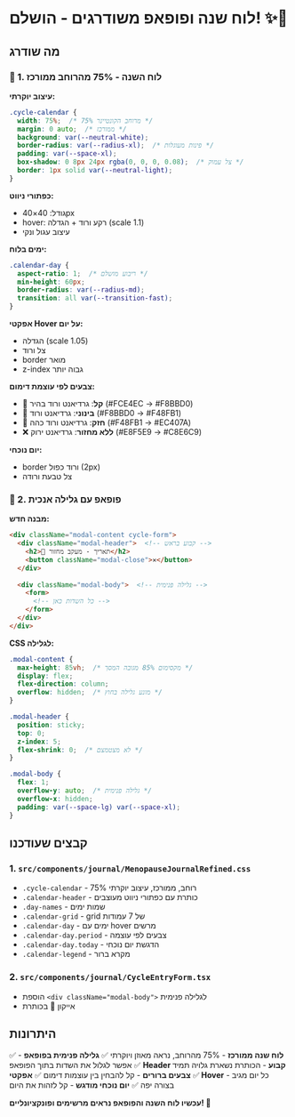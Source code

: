 # לוח שנה ופופאפ משודרגים - הושלם! ✨📅

## מה שודרג

### 📅 1. לוח השנה - 75% מהרוחב ממורכז

**עיצוב יוקרתי:**
```css
.cycle-calendar {
  width: 75%;  /* 75% מרוחב הקונטיינר */
  margin: 0 auto;  /* ממורכז */
  background: var(--neutral-white);
  border-radius: var(--radius-xl);  /* פינות מעוגלות */
  padding: var(--space-xl);
  box-shadow: 0 8px 24px rgba(0, 0, 0, 0.08);  /* צל עמוק */
  border: 1px solid var(--neutral-light);
}
```

**כפתורי ניווט:**
- גודל: 40×40px
- hover: רקע ורוד + הגדלה (scale 1.1)
- עיצוב עגול ונקי

**ימים בלוח:**
```css
.calendar-day {
  aspect-ratio: 1;  /* ריבוע מושלם */
  min-height: 60px;
  border-radius: var(--radius-md);
  transition: all var(--transition-fast);
}
```

**אפקטי Hover על יום:**
- הגדלה (scale 1.05)
- צל ורוד
- border מואר
- z-index גבוה יותר

**צבעים לפי עוצמת דימום:**
- 🌸 **קל**: גרדיאנט ורוד בהיר (#FCE4EC → #F8BBD0)
- 🌺 **בינוני**: גרדיאנט ורוד (#F8BBD0 → #F48FB1)
- 🌹 **חזק**: גרדיאנט ורוד כהה (#F48FB1 → #EC407A)
- ❌ **ללא מחזור**: גרדיאנט ירוק (#E8F5E9 → #C8E6C9)

**יום נוכחי:**
- border ורוד כפול (2px)
- צל טבעת ורודה

### 📝 2. פופאפ עם גלילה אנכית

**מבנה חדש:**
```html
<div className="modal-content cycle-form">
  <div className="modal-header">  <!-- קבוע בראש -->
    <h2>🌸 תאריך - מעקב מחזור</h2>
    <button className="modal-close">✕</button>
  </div>
  
  <div className="modal-body">  <!-- גלילה פנימית -->
    <form>
      <!-- כל השדות כאן -->
    </form>
  </div>
</div>
```

**CSS לגלילה:**
```css
.modal-content {
  max-height: 85vh;  /* מקסימום 85% מגובה המסך */
  display: flex;
  flex-direction: column;
  overflow: hidden;  /* מונע גלילה בחוץ */
}

.modal-header {
  position: sticky;
  top: 0;
  z-index: 5;
  flex-shrink: 0;  /* לא מצטמצם */
}

.modal-body {
  flex: 1;
  overflow-y: auto;  /* גלילה פנימית */
  overflow-x: hidden;
  padding: var(--space-lg) var(--space-xl);
}
```

## קבצים שעודכנו

### 1. `src/components/journal/MenopauseJournalRefined.css`
- `.cycle-calendar` - 75% רוחב, ממורכז, עיצוב יוקרתי
- `.calendar-header` - כותרת עם כפתורי ניווט מעוצבים
- `.day-names` - שמות ימים
- `.calendar-grid` - grid של 7 עמודות
- `.calendar-day` - ימים עם hover מרשים
- `.calendar-day.period` - צבעים לפי עוצמה
- `.calendar-day.today` - הדגשת יום נוכחי
- `.calendar-legend` - מקרא ברור

### 2. `src/components/journal/CycleEntryForm.tsx`
- הוספת `<div className="modal-body">` לגלילה פנימית
- אייקון 🌸 בכותרת

## היתרונות

✅ **לוח שנה ממורכז** - 75% מהרוחב, נראה מאוזן ויוקרתי
✅ **גלילה פנימית בפופאפ** - אפשר לגלול את השדות בתוך הפופאפ
✅ **Header קבוע** - הכותרת נשארת גלויה תמיד
✅ **צבעים ברורים** - קל להבחין בין עוצמות דימום
✅ **אפקטי Hover** - כל יום מגיב בצורה יפה
✅ **יום נוכחי מודגש** - קל לזהות את היום

**עכשיו לוח השנה והפופאפ נראים מרשימים ופונקציונליים! 🎉**
